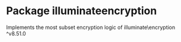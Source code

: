 # Package illuminateencryption 

Implements the most subset encryption logic of illuminate\encryption  ^v8.51.0
